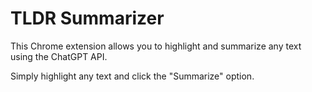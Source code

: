 # TLDR Summarizer

This Chrome extension allows you to highlight and summarize any text using the ChatGPT API.

Simply highlight any text and click the "Summarize" option.
